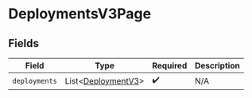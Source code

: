 # DeploymentsV3Page


## Fields

| Field                                                     | Type                                                      | Required                                                  | Description                                               |
| --------------------------------------------------------- | --------------------------------------------------------- | --------------------------------------------------------- | --------------------------------------------------------- |
| `deployments`                                             | List<[DeploymentV3](../../models/shared/DeploymentV3.md)> | :heavy_check_mark:                                        | N/A                                                       |